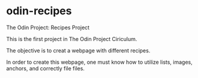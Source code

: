 # odin-recipes
The Odin Project: Recipes Project

This is the first project in The Odin Project Ciriculum.

The objective is to creat a webpage with different recipes.

In order to create this webpage, one must know how to utilize lists, images, anchors, and correctly file files.
